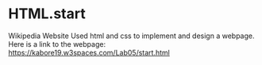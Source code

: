 # HTML.start
Wikipedia Website 
Used html and css to implement and design a webpage.
Here is a link to the webpage: https://kabore19.w3spaces.com/Lab05/start.html
